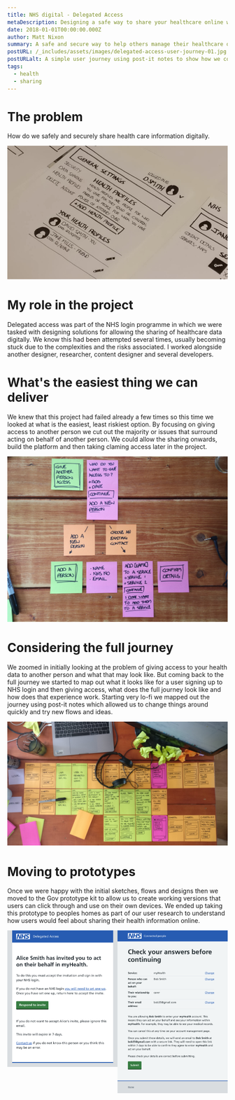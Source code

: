 ```yaml
---
title: NHS digital - Delegated Access
metaDescription: Designing a safe way to share your healthcare online with others
date: 2018-01-01T00:00:00.000Z
author: Matt Nixon
summary: A safe and secure way to help others manage their healthcare online
postURL: /_includes/assets/images/delegated-access-user-journey-01.jpg
postURLalt: A simple user journey using post-it notes to show how we could give access to another person
tags:
  - health
  - sharing
---
```



# The problem

How do we safely and securely share health care information digitally.

<img src="/_includes/assets/images/delegated-access-paper-prototyping-02.png" alt="A wireframe of what sharing your healthcare mausharing access to healthcare" />

# My role in the project

Delegated access was part of the NHS login programme in which we were tasked with designing solutions for allowing the sharing of healthcare data digitally. We know this had been attempted several times, usually becoming stuck due to the complexities and the risks associated. I worked alongside another designer, researcher, content designer and several developers.

# What's the easiest thing we can deliver

We knew that this project had failed already a few times so this time we looked at what is the easiest, least riskiest option. By focusing on giving access to another person we cut out the majority or issues that surround acting on behalf of another person. We could allow the sharing onwards, build the platform and then taking claming access later in the project.

<img src="/_includes/assets/images/delegated-access-user-journey-01.jpg" alt="A simple user journey using post-it notes to show how we could give access to another person" />

# Considering the full journey

We zoomed in initially looking at the problem of giving access to your health data to another person and what that may look like. But coming back to the full journey we started to map out what it looks like for a user signing up to NHS login and then giving access, what does the full journey look like and how does that experience work. Starting very lo-fi we mapped out the journey using post-it notes which allowed us to change things around quickly and try new flows and ideas.

<img src="/_includes/assets/images/nhs-login-user-journey-06.jpg" alt="A design process showing a very messy desk and using postit notes to represent screens in the NHS login service" />

# Moving to prototypes

Once we were happy with the initial sketches, flows and designs then we moved to the Gov prototype kit to allow us to create working versions that users can click through and use on their own devices. We ended up taking this prototype to peoples homes as part of our user research to understand how users would feel about sharing their health information online.

<img src="/_includes/assets/images/delegated-access-prototype-02.png" alt="A design process showing a very messy desk and using postit notes to represent screens in the NHS login service" style="width:50%; float: left" />
<img src="/_includes/assets/images/delegated-access-prototype-01.png" alt="A design process showing a very messy desk and using postit notes to represent screens in the NHS login service" style="width:50%; float: right" />
<div style="clear:both"></div>